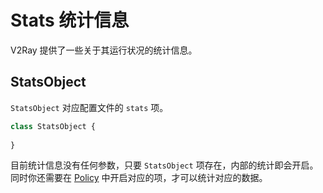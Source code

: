 # Stats 统计信息

V2Ray 提供了一些关于其运行状况的统计信息。

##  StatsObject

`StatsObject` 对应配置文件的 `stats` 项。

```typescript
class StatsObject {
    
}
```

目前统计信息没有任何参数，只要 `StatsObject` 项存在，内部的统计即会开启。同时你还需要在 [Policy](Policy.md) 中开启对应的项，才可以统计对应的数据。